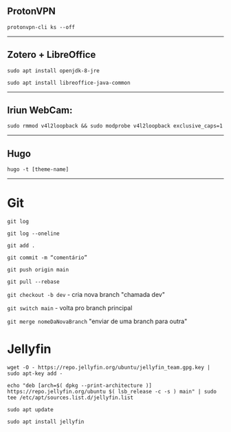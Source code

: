 ## ProtonVPN

`protonvpn-cli ks --off`
***

## Zotero + LibreOffice

`sudo apt install openjdk-8-jre`

`sudo apt install libreoffice-java-common`

* * *

## Iriun WebCam:

`sudo rmmod v4l2loopback && sudo modprobe v4l2loopback exclusive_caps=1`
***

## Hugo

`hugo -t [theme-name]`
***

# Git

`git log`

`git log --oneline`

`git add .`

`git commit -m “comentário”`

`git push origin main`

`git pull --rebase`

`git checkout -b dev`  -  cria nova branch "chamada dev"

`git switch main`  -   volta pro branch principal

`git merge nomeDaNovaBranch`  "enviar de uma branch para outra"

# Jellyfin

`wget -O - https://repo.jellyfin.org/ubuntu/jellyfin_team.gpg.key | sudo apt-key add -`

`echo "deb [arch=$( dpkg --print-architecture )] https://repo.jellyfin.org/ubuntu $( lsb_release -c -s ) main" | sudo tee /etc/apt/sources.list.d/jellyfin.list`

`sudo apt update`

`sudo apt install jellyfin`


